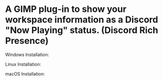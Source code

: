 # A GIMP plug-in to show your workspace information as a Discord "Now Playing" status. (Discord Rich Presence)

Windows Installation:

Linux Installation:

macOS Installation:
